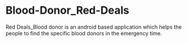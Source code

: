 # Blood-Donor_Red-Deals
Red Deals_Blood donor is an android based application which helps the people to find the specific blood donors in the emergency time.
